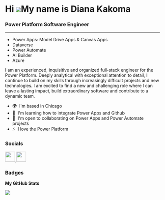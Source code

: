 Hi ![](https://user-images.githubusercontent.com/18350557/176309783-0785949b-9127-417c-8b55-ab5a4333674e.gif)My name is Diana Kakoma
====================================================================================================================================

### Power Platform Software Engineer
--------------------------------
* Power Apps: Model Drive Apps & Canvas Apps
* Dataverse
* Power Automate
* AI Builder
* Azure
  
I am an experienced, inquisitive and organized full-stack engineer for the Power Platform. Deeply analytical with exceptional attention to detail, I continue to build on my skills through increasingly difficult projects and new technologies. I am excited to find a new and challenging role where I can leave a lasting impact, build extraordinary software and contribute to a dynamic team.

* 🌍  I'm based in Chicago
* 🧠  I'm learning how to integrate Power Apps and Github
* 🤝  I'm open to collaborating on Power Apps and Power Automate projects
* ⚡  I love the Power Platform


### Socials

<p align="left"> <a href="https://www.github.com/dianakakoma" target="_blank" rel="noreferrer"> <picture> <source media="(prefers-color-scheme: dark)" srcset="https://raw.githubusercontent.com/danielcranney/readme-generator/main/public/icons/socials/github-dark.svg" /> <source media="(prefers-color-scheme: light)" srcset="https://raw.githubusercontent.com/danielcranney/readme-generator/main/public/icons/socials/github.svg" /> <img src="https://raw.githubusercontent.com/danielcranney/readme-generator/main/public/icons/socials/github.svg" width="32" height="32" /> </picture> </a> <a href="https://www.linkedin.com/in/dianakakoma" target="_blank" rel="noreferrer"> <picture> <source media="(prefers-color-scheme: dark)" srcset="https://raw.githubusercontent.com/danielcranney/readme-generator/main/public/icons/socials/linkedin-dark.svg" /> <source media="(prefers-color-scheme: light)" srcset="https://raw.githubusercontent.com/danielcranney/readme-generator/main/public/icons/socials/linkedin.svg" /> <img src="https://raw.githubusercontent.com/danielcranney/readme-generator/main/public/icons/socials/linkedin.svg" width="32" height="32" /> </picture> </a></p>

### Badges

<b>My GitHub Stats</b>

<a href="http://www.github.com/dianakakoma"><img src="https://github-readme-streak-stats.herokuapp.com/?user=dianakakoma&stroke=ffffff&background=1c1917&ring=0891b2&fire=0891b2&currStreakNum=ffffff&currStreakLabel=0891b2&sideNums=ffffff&sideLabels=ffffff&dates=ffffff&hide_border=true" /></a>
